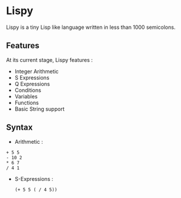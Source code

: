 # Lispy

Lispy is a tiny Lisp like language written in less than 1000 semicolons.

## Features

At its current stage, Lispy features : 

- Integer Arithmetic
- S Expressions
- Q Expressions
- Conditions
- Variables
- Functions
- Basic String support

## Syntax

- Arithmetic : 

```
+ 5 5 
- 10 2
* 6 7
/ 4 1 

```

- S-Expressions : 
  
  ```
  (+ 5 5 ( / 4 5))
  ```
